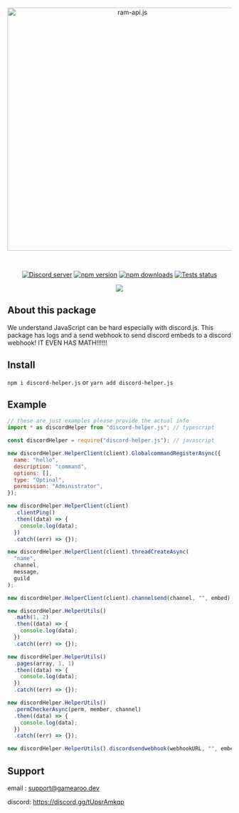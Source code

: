 <div align="center">
  <br />
  <p>
    <a href="https://discord.js.org"><img src="https://gamearoo.top/ram/d-h.js.png" width="546" alt="ram-api.js" /></a>
  </p>
  <br />
  <p>
    <a href="https://discord.gg/tUpsrAmkqp"><img src="https://img.shields.io/discord/1068088656377692170?color=5865F2&logo=discord&logoColor=white" alt="Discord server" /></a>
    <a href="https://www.npmjs.com/package/discord-helper.js"><img src="https://img.shields.io/npm/v/discord-helper.js.svg?maxAge=3600" alt="npm version" /></a>
    <a href="https://www.npmjs.com/package/discord-helper.js"><img src="https://img.shields.io/npm/dt/discord-helper.js.svg?maxAge=3600" alt="npm downloads" /></a>
    <a href="https://github.com/Gamearoos-development/discord-helper.js/actions"><img src="https://github.com/Gamearoos-development/discord-helper.js/actions/workflows/text.yml/badge.svg" alt="Tests status" /></a>
  </p>
  <a href="https://nodei.co/npm/discord-helper.js/"><img src="https://nodei.co/npm/discord-helper.js.png?downloads=true&downloadRank=true&stars=true"></a>
</div>

## About this package

We understand JavaScript can be hard especially with discord.js. This package has logs and a send webhook to send discord embeds to a discord webhook! IT EVEN HAS MATH!!!!!!

## Install

`npm i discord-helper.js` or `yarn add discord-helper.js`

## Example

```javascript
// these are just examples please provide the actual info
import * as discordHelper from "discord-helper.js"; // typescript

const discordHelper = require("discord-helper.js"); // javascript

new discordHelper.HelperClient(client).GlobalcommandRegisterAsync({
  name: "hello",
  description: "command",
  options: [],
  type: "Optinal",
  permission: "Administrator",
});

new discordHelper.HelperClient(client)
  .clientPing()
  .then((data) => {
    console.log(data);
  })
  .catch((err) => {});

new discordHelper.HelperClient(client).threadCreateAsync(
  "name",
  channel,
  message,
  guild
);

new discordHelper.HelperClient(client).channelsend(channel, "", embed);

new discordHelper.HelperUtils()
  .math(1, 2)
  .then((data) => {
    console.log(data);
  })
  .catch((err) => {});

new discordHelper.HelperUtils()
  .pages(array, 1, 1)
  .then((data) => {
    console.log(data);
  })
  .catch((err) => {});

new discordHelper.HelperUtils()
  .permCheckerAsync(perm, member, channel)
  .then((data) => {
    console.log(data);
  })
  .catch((err) => {});

new discordHelper.HelperUtils().discordsendwebhook(webhookURL, "", embed);
```

## Support

email : support@gamearoo.dev

discord: https://discord.gg/tUpsrAmkqp
